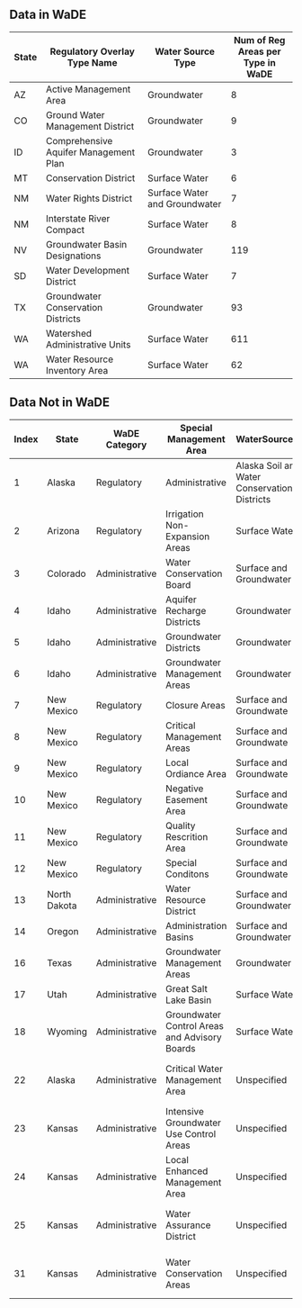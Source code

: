 ## Data in WaDE
State	|	Regulatory Overlay Type Name	|	Water Source Type	|	Num of Reg Areas per Type in WaDE
-------------	|	-------------	|	-------------	|	-------------
AZ	|	Active Management Area	|	Groundwater	|	8
CO	|	Ground Water Management District	|	Groundwater	|	9
ID	|	Comprehensive Aquifer Management Plan	|	Groundwater	|	3
MT	|	Conservation District	|	Surface Water	|	6
NM	|	Water Rights District	|	Surface Water and Groundwater	|	7
NM	|	Interstate River Compact	|	Surface Water	|	8
NV	|	Groundwater Basin Designations	|	Groundwater	|	119
SD	|	Water Development District	|	Surface Water	|	7
TX	|	Groundwater Conservation Districts	|	Groundwater	|	93
WA	|	Watershed Administrative Units	|	Surface Water	|	611
WA	|	Water Resource Inventory Area	|	Surface Water	|	62


## Data Not in WaDE
Index	|	State	|	WaDE Category	|	Special Management Area	|	WaterSourcetype	|	WaDE Mapping Status
-------------	|	-------------	|	-------------	|	-------------	|	-------------	|	-------------
1	|	Alaska	|	Regulatory	|	Administrative	|	Alaska Soil and Water Conservation Districts	|	To be imported
2	|	Arizona	|	Regulatory	|	Irrigation Non-Expansion Areas	|	Surface Water	|	To be imported
3	|	Colorado	|	Administrative	|	Water Conservation Board	|	Surface and Groundwater	|	To be imported
4	|	Idaho	|	Administrative	|	Aquifer Recharge Districts	|	Groundwater	|	To be imported
5	|	Idaho	|	Administrative	|	Groundwater Districts	|	Groundwater	|	To be imported
6	|	Idaho	|	Administrative	|	Groundwater Management Areas	|	Groundwater	|	To be imported
7	|	New Mexico	|	Regulatory	|	Closure Areas	|	Surface and Groundwate	|	To be imported
8	|	New Mexico	|	Regulatory	|	Critical Management Areas	|	Surface and Groundwate	|	To be imported
9	|	New Mexico	|	Regulatory	|	Local Ordiance Area	|	Surface and Groundwate	|	To be imported
10	|	New Mexico	|	Regulatory	|	Negative Easement Area	|	Surface and Groundwate	|	To be imported
11	|	New Mexico	|	Regulatory	|	Quality Rescrition Area	|	Surface and Groundwate	|	To be imported
12	|	New Mexico	|	Regulatory	|	Special Conditons	|	Surface and Groundwate	|	To be imported
13	|	North Dakota	|	Administrative	|	Water Resource District	|	Surface and Groundwater	|	To be imported
14	|	Oregon	|	Administrative	|	Administration Basins	|	Surface and Groundwater	|	To be imported
16	|	Texas	|	Administrative	|	Groundwater Management Areas	|	Groundwater	|	To be imported
17	|	Utah	|	Administrative	|	Great Salt Lake Basin	|	Surface Water	|	To be imported
18	|	Wyoming	|	Administrative	|	Groundwater Control Areas and Advisory Boards	|	Surface Water	|	To be imported
22	|	Alaska	|	Administrative	|	Critical Water Management Area	|	Unspecified	|	Unavailable or identified incomplete
23	|	Kansas	|	Administrative	|	Intensive Groundwater Use Control Areas	|	Unspecified	|	Unavailable or identified incomplete
24	|	Kansas	|	Administrative	|	Local Enhanced Management Area	|	Unspecified	|	Unavailable or identified incomplete
25	|	Kansas	|	Administrative	|	Water Assurance District	|	Unspecified	|	Unavailable or identified incomplete
31	|	Kansas	|	Administrative	|	Water Conservation Areas	|	Unspecified	|	Unavailable or identified incomplete
